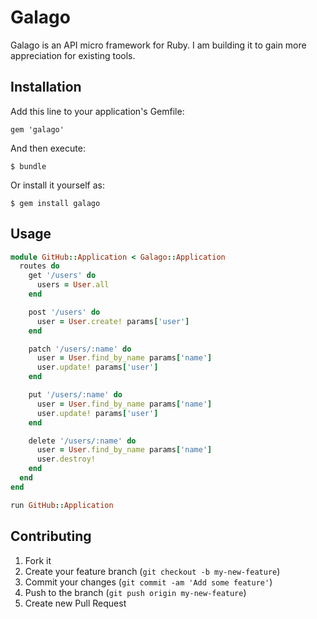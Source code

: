 # Galago

Galago is an API micro framework for Ruby.
I am building it to gain more appreciation for existing tools.

## Installation

Add this line to your application's Gemfile:

    gem 'galago'

And then execute:

    $ bundle

Or install it yourself as:

    $ gem install galago

## Usage

```ruby
module GitHub::Application < Galago::Application
  routes do
    get '/users' do
      users = User.all
    end

    post '/users' do
      user = User.create! params['user']
    end

    patch '/users/:name' do
      user = User.find_by_name params['name']
      user.update! params['user']
    end

    put '/users/:name' do
      user = User.find_by_name params['name']
      user.update! params['user']
    end

    delete '/users/:name' do
      user = User.find_by_name params['name']
      user.destroy!
    end
  end
end

run GitHub::Application
```

## Contributing

1. Fork it
2. Create your feature branch (`git checkout -b my-new-feature`)
3. Commit your changes (`git commit -am 'Add some feature'`)
4. Push to the branch (`git push origin my-new-feature`)
5. Create new Pull Request

